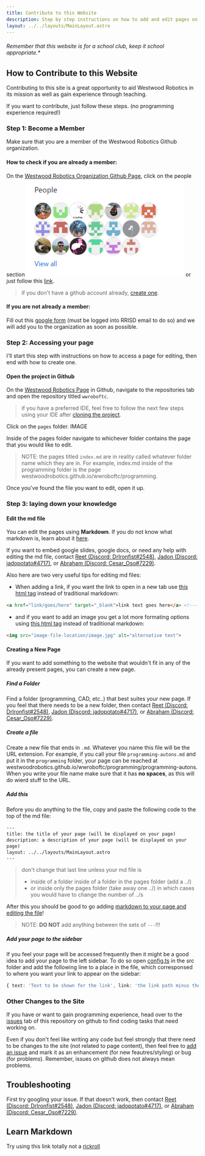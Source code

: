 ```yaml
---
title: Contribute to this Website
description: Step by step instructions on how to add and edit pages on this website.
layout: ../../layouts/MainLayout.astro
---
```


###### Remember that this website is for a school club, keep it school appropriate.*

## How to Contribute to this Website
Contributing to this site is a great opportunity to aid Westwood Robotics in its mission as well as gain experience through teaching.

If you want to contribute, just follow these steps. (no programming experience required!)
<!--- TODO: Once the Github tutorial is complete, just change the first step to a link to the Github page --->
### Step 1: Become a Member
Make sure that you are a member of the Westwood Robotics Github organization. 

#### How to check if you are already a member:
On the <a href="https://github.com/WestwoodRobotics" target="_blank">Westwood Robotics Organization Github Page</a>, click on the people section ![](2022-08-07-17-12-53.png) or just follow this <a href="https://github.com/orgs/WestwoodRobotics/people" target="_blank">link</a>.
> if you don't have a github account already, <a href="https://github.com/signup" target="_blank">create one</a>.

#### If you are not already a member:
Fill out this <a href="https://forms.gle/suwh3sPg8qEHCRez5" target="_blank">google form</a> (must be logged into RRISD email to do so) and we will add you to the organization as soon as possible.

### Step 2: Accessing your page
I'll start this step with instructions on how to access a page for editing, then end with how to create one.

#### Open the project in Github
On the <a href="https://github.com/WestwoodRobotics" target="_blank">Westwood Robotics Page</a> in Github, navigate to the repositories tab and open the repository titled ```wwroboftc```.

> if you have a preferred IDE, feel free to follow the next few steps using your IDE after <a href="/wwroboftc/programming/GitHub" target="_blank">cloning the project</a>.

Click on the ```pages``` folder.
IMAGE

Inside of the pages folder navigate to whichever folder contains the page that you would like to edit.

> NOTE: the pages titled ```index.md``` are in reality called whatever folder name which they are in. For example, index.md inside of the programming folder is the page westwoodrobotics.github.io/wwroboftc/programming.

Once you've found the file you want to edit, open it up. 

### Step 3: laying down your knowledge

#### Edit the md file
You can edit the pages using **Markdown**. If you do not know what markdown is, learn about it <a href="https://www.markdownguide.org/cheat-sheet/" target="_blank">here</a>.

If you want to embed google slides, google docs, or need any help with editing the md file, contact <a href="https://discord.com/users/726608190023663666" target="_blank">Reet (Discord: DrIronfist#2548)</a>, <a href="https://discord.com/users/542163475380830208" target="_blank">Jadon (Discord: jadopotato#4717)</a>, or <a href="https://discord.com/users/770472531324698624" target="_blank">Abraham (Discord: Cesar_Oso#7229)</a>.

Also here are two very useful tips for editing md files:
- When adding a link, if you want the link to open in a new tab use <a href="https://www.w3schools.com/tags/tag_img.asp" target="_blank">this html tag</a> instead of traditional markdown:
```md
<a href="link/goes/here" target="_blank">link text goes here</a> <!--- Leave the target blank thingy the same --->
```
- and if you want to add an image you get a lot more formating options using <a href="https://www.w3schools.com/tags/tag_a.asp" target="_blank">this html tag</a> instead of traditional markdown:
```md
<img src="image-file-location/image.jpg" alt="alternative text">
```

#### Creating a New Page
If you want to add something to the website that wouldn't fit in any of the already present pages, you can create a new page.

##### Find a Folder
Find a folder (programming, CAD, etc..) that best suites your new page. If you feel that there needs to be a new folder, then contact <a href="https://discord.com/users/726608190023663666" target="_blank">Reet (Discord: DrIronfist#2548)</a>, <a href="https://discord.com/users/542163475380830208" target="_blank">Jadon (Discord: jadopotato#4717)</a>, or <a href="https://discord.com/users/770472531324698624" target="_blank">Abraham (Discord: Cesar_Oso#7229)</a>. 

##### Create a file
Create a new file that ends in ```.md```. Whatever you name this file will be the URL extension. For example, if you call your file ```programming-autons.md``` and put it in the ```programming``` folder, your page can be reached at westwoodrobotics.github.io/wwroboftc/programming/programming-autons. When you write your file name make sure that it has **no spaces**, as this will do wierd stuff to the URL.

##### Add this
Before you do anything to the file, copy and paste the following code to the top of the md file:
```
---
title: the title of your page (will be displayed on your page)
description: a description of your page (will be displayed on your page)
layout: ../../layouts/MainLayout.astro
---
```
> don't change that last line unless your md file is 
> - inside of a folder inside of a folder in the pages folder (add a ../)
> - or inside only the pages folder (take away one ../)
> in which cases you would have to change the number of ../s 

After this you should be good to go adding [markdown to your page and editing the file](#edit-the-md-file)!
> NOTE: **DO NOT** add anything between the sets of ```---```!!!

##### Add your page to the sidebar
If you feel your page will be accessed frequently then it might be a good idea to add your page to the left sidebar.
To do so open [config.ts](https://github.com/WestwoodRobotics/wwroboftc/blob/main/src/config.ts) in the src folder and add the following line to a place in the file, which corresponsed to where you want your link to appear on the sidebar:
```ts
{ text: 'Text to be shown for the link', link: 'the link path minus the wwroboftc and main parent folder' },
```
### Other Changes to the Site
If you have or want to gain programming experience, head over to the <a href="https://github.com/WestwoodRobotics/wwroboftc/issues" target="_blank">issues</a> tab of this repository on github to find coding tasks that need working on.

Even if you don't feel like writing any code but feel strongly that there need to be changes to the site (not related to page content), then feel free to <a href="https://github.com/WestwoodRobotics/wwroboftc/issues" target="_blank">add an issue</a> and mark it as an enhancement (for new feautres/styling) or bug (for problems). Remember, issues on github does not always mean problems.

## Troubleshooting
First try googling your issue. If that doesn't work, then contact <a href="https://discord.com/users/726608190023663666" target="_blank">Reet (Discord: DrIronfist#2548)</a>, <a href="https://discord.com/users/542163475380830208" target="_blank">Jadon (Discord: jadopotato#4717)</a>, or <a href="https://discord.com/users/770472531324698624" target="_blank">Abraham (Discord: Cesar_Oso#7229)</a>. 

## Learn Markdown
Try using this link totally not a [rickroll](https://commonmark.org/help/tutorial/)


